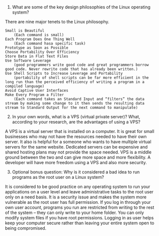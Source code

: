 1. What are some of the key design philosophies of the Linux operating system?

There are nine major tenets to the Linux philosophy.

	Small is Beautiful 
		(Each command is small)
	Each Program Does One Thing Well 
		(Each command hasa specific task)
	Prototype as Soon as Possible
	Choose Portability Over Efficiency
	Store Data in Flat Text Files
	Use Software Leverage 
		(good programmers write good code and great programmers borrow good code. Never rewrite code that has already been written.)
	Use Shell Scripts to Increase Leverage and Portability
		(portability of shell scripts can be far more efficient in the long run than the perceived efficiency of writing a program in a compiled language)
	Avoid Captive User Interfaces
	Make Every Program a Filter
		(Each command takes an Standard Input and “filters” the data stream by making some change to it then sends the resulting data stream to Standard Output for the next command to manipulate)

2. In your own words, what is a VPS (virtual private server)? What, according to your research, are the advantages of using a VPS?

A VPS is a virtual server that is installed on a computer. It is great for small businesses who may not have the resources needed to have their own server. It also is helpful for a someone who wants to have multiple virtual servers for the same website. Dedicated servers can be expensive and shared hosting plans may not provide the space needed. VPS is a middle ground between the two and can give more space and more flexibility. A developer will have more freedom using a VPS and also more security.

3. Optional bonus question: Why is it considered a bad idea to run programs as the root user on a Linux system?

It is considered to be good practice on any operating system to run your applications on a user level and leave administrative tasks to the root user only on a need basis. It is a security issue and makes the system more vulnerable as the root user has full permission. If you log in through your own user account, programs you run are restricted from writing to the rest of the system – they can only write to your home folder. You can only modify system files if you have root permissions. Logging in as user helps keep your computer secure rather than leaving your entire system open to being compromised.

